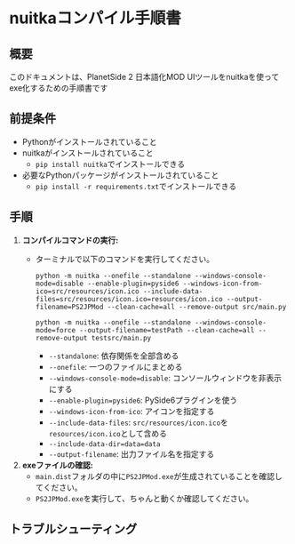 # nuitkaコンパイル手順書

## 概要

このドキュメントは、PlanetSide 2 日本語化MOD UIツールをnuitkaを使ってexe化するための手順書です

## 前提条件

*   Pythonがインストールされていること
*   nuitkaがインストールされていること
    *   `pip install nuitka`でインストールできる
*   必要なPythonパッケージがインストールされていること
    *   `pip install -r requirements.txt`でインストールできる

## 手順


1.  **コンパイルコマンドの実行:**
    *   ターミナルで以下のコマンドを実行してください。

        ```
        python -m nuitka --onefile --standalone --windows-console-mode=disable --enable-plugin=pyside6 --windows-icon-from-ico=src/resources/icon.ico --include-data-files=src/resources/icon.ico=resources/icon.ico --output-filename=PS2JPMod --clean-cache=all --remove-output src/main.py
        ```

        ```
        python -m nuitka --onefile --standalone --windows-console-mode=force --output-filename=testPath --clean-cache=all --remove-output testsrc/main.py
        ```

        *   `--standalone`: 依存関係を全部含める
        *   `--onefile`: 一つのファイルにまとめる
        *   `--windows-console-mode=disable`: コンソールウィンドウを非表示にする
        *   `--enable-plugin=pyside6`: PySide6プラグインを使う
        *   `--windows-icon-from-ico`: アイコンを指定する
        *   `--include-data-files`: `src/resources/icon.ico`を`resources/icon.ico`として含める
        *   `--include-data-dir=data=data`
        *   `--output-filename`: 出力ファイル名を指定する
2.  **exeファイルの確認:**
    *   `main.dist`フォルダの中に`PS2JPMod.exe`が生成されていることを確認してください。
    *   `PS2JPMod.exe`を実行して、ちゃんと動くか確認してください。

## トラブルシューティング